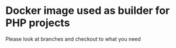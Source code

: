 # Docker image used as builder for PHP projects

Please look at branches and checkout to what you need
